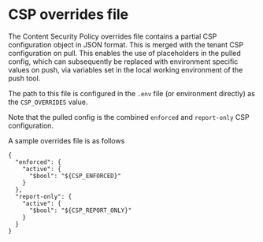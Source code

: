 # CSP overrides file

The Content Security Policy overrides file contains a partial CSP configuration object in JSON format. This is merged with the tenant CSP configuration on pull. This enables the use of placeholders in the pulled config, which can subsequently be replaced with environment specific values on push, via variables set in the local working environment of the push tool.

The path to this file is configured in the `.env` file (or environment directly) as the `CSP_OVERRIDES` value.

Note that the pulled config is the combined `enforced` and `report-only` CSP configuration.

A sample overrides file is as follows

```
{
  "enforced": {
    "active": {
      "$bool": "${CSP_ENFORCED}"
    }
  },
  "report-only": {
    "active": {
      "$bool": "${CSP_REPORT_ONLY}"
    }
  }
}
```
